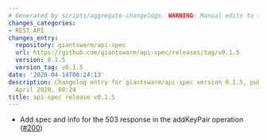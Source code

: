 ```yaml
---
# Generated by scripts/aggregate-changelogs. WARNING: Manual edits to this files will be overwritten.
changes_categories:
- REST API
changes_entry:
  repository: giantswarm/api-spec
  url: https://github.com/giantswarm/api-spec/releases/tag/v0.1.5
  version: 0.1.5
  version_tag: v0.1.5
date: '2020-04-14T08:24:13'
description: Changelog entry for giantswarm/api-spec version 0.1.5, published on 14
  April 2020, 08:24
title: api-spec release v0.1.5
---
```


- Add spec and info for the 503 response in the addKeyPair operation ([#200](https://github.com/giantswarm/api-spec/pull/200))
